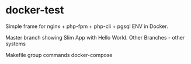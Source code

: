 # docker-test

Simple frame for nginx + php-fpm + php-cli + pgsql ENV in Docker. 

Master branch showing Slim App with Hello World. Other Branches - other systems

Makefile group commands docker-compose